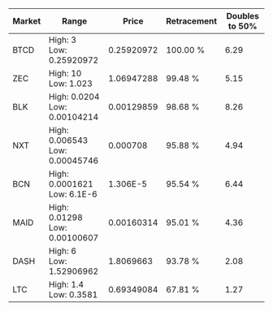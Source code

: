 | Market | Range | Price| Retracement | Doubles to 50% |
| --- | --- | --- | --- | --- |
| BTCD | High: 3<br />Low: 0.25920972 | 0.25920972 | 100.00 % | 6.29 |
| ZEC | High: 10<br />Low: 1.023 | 1.06947288 | 99.48 % | 5.15 |
| BLK | High: 0.0204<br />Low: 0.00104214 | 0.00129859 | 98.68 % | 8.26 |
| NXT | High: 0.006543<br />Low: 0.00045746 | 0.000708 | 95.88 % | 4.94 |
| BCN | High: 0.0001621<br />Low: 6.1E-6 | 1.306E-5 | 95.54 % | 6.44 |
| MAID | High: 0.01298<br />Low: 0.00100607 | 0.00160314 | 95.01 % | 4.36 |
| DASH | High: 6<br />Low: 1.52906962 | 1.8069663 | 93.78 % | 2.08 |
| LTC | High: 1.4<br />Low: 0.3581 | 0.69349084 | 67.81 % | 1.27 |
